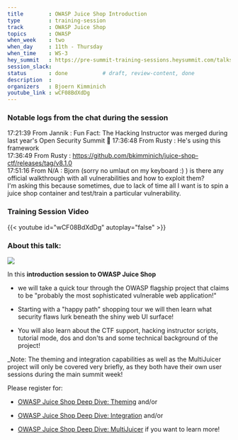```yaml
---
title        : OWASP Juice Shop Introduction
type         : training-session
track        : OWASP Juice Shop
topics       : OWASP
when_week    : two
when_day     : 11th - Thursday
when_time    : WS-3
hey_summit   : https://pre-summit-training-sessions.heysummit.com/talks/owasp-juice-shop-introduction/
session_slack:
status       : done           # draft, review-content, done
description  :
organizers   : Bjoern Kimminich
youtube_link : wCF08BdXdDg
---
```


### Notable logs from the chat during the session 

17:21:39	 From Jannik : Fun Fact: The Hacking Instructor was merged during last year's Open Security Summit :slightly_smiling_face:
17:36:48	 From Rusty : He's using this framework   \
17:36:49	 From Rusty : https://github.com/bkimminich/juice-shop-ctf/releases/tag/v8.1.0   \
17:51:16	 From N/A : Bjorn (sorry no umlaut on my keyboard :) ) is there any official walkthrough with all vulnerabilities and how to exploit them?  \
I'm asking this because sometimes, due to lack of time all I want is to spin a juice shop container and test/train a particular vulnerability.

### Training Session Video

{{< youtube id="wCF08BdXdDg" autoplay="false" >}} 

### About this talk:

![](https://raw.githubusercontent.com/OWASP/owasp-swag/master/projects/juice-shop/logos/custom/JuicyBot_MedicalMask.png)

In this **introduction session to OWASP Juice Shop**

- we will take a quick tour through the OWASP flagship project that
  claims to be "probably the most sophisticated vulnerable web
  application!"

- Starting with a "happy path" shopping tour we will then learn what
  security flaws lurk beneath the shiny web UI surface!
- You will also learn about the CTF support, hacking instructor scripts,
  tutorial mode, dos and don'ts and some technical background of the
  project!

_Note: The theming and integration capabilities as well as the
MultiJuicer project will only be covered very briefly, as they both have
their own user sessions during the main summit week!

Please register for:

- [OWASP Juice Shop Deep Dive: Theming](https://open-security-summit-2020.heysummit.com/talks/owasp-juice-shop-deep-dive-theming-1/)
  and/or

- [OWASP Juice Shop Deep Dive: Integration](https://open-security-summit-2020.heysummit.com/talks/owasp-juice-shop-deep-dive-integration/)
  and/or

- [OWASP Juice Shop Deep Dive: MultiJuicer](https://open-security-summit-2020.heysummit.com/talks/owasp-juice-shop-deep-dive-multijuicer/)
  if you want to learn more!

